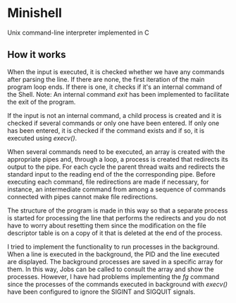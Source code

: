 # Minishell

Unix command-line interpreter implemented in C

## How it works

When the input is executed, it is checked whether we have any commands after parsing the line. If there are none, the first iteration of the main program loop ends. If there is one, it checks if it's an internal command of the Shell. Note: An internal command _exit_ has been implemented to facilitate the exit of the program.

If the input is not an internal command, a child process is created and it is checked if several commands or only one have been entered.  If only one has been entered, it is checked if the command exists and if so, it is executed using _execv()_. 

When several commands need to be executed, an array is created with the appropriate pipes and, through a loop, a process is created that redirects its output to the pipe. For each cycle the parent thread waits and redirects the standard input to the reading end of the the corresponding pipe. Before executing each command, file redirections are made if necessary, for instance, an intermediate command from among a sequence of commands connected with pipes cannot make file redirections.

The structure of the program is made in this way so that a separate process is started for processing the line that performs the redirects and you do not have to worry about resetting them since the modification on the file descriptor table is on a copy of it that is deleted at the end of the process.

I tried to implement the functionality to run processes in the background. When a line is executed in the background, the PID and the line executed are displayed. The background processes are saved in a specific array for them. In this way, Jobs can be called to consult the array and show the processes. However, I have had problems implementing the _fg_ command since the processes of the commands executed in background with _execv()_ have been configured to ignore the SIGINT and SIGQUIT signals. 
